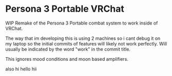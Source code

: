 # Persona 3 Portable VRChat

WIP Remake of the Persona 3 Portable combat system to work inside of VRChat.

The way that im developing this is using 2 machines so i cant debug it on my laptop so the initial commits of features will likely not work perfectly. Will usually be indicated by the word "work" in the commit title.

This ignores mood conditions and moon based amplifiers.

also hi hello hii
